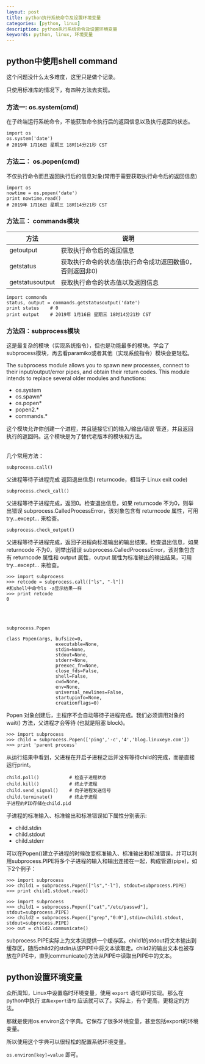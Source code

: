 ```yaml
---
layout: post
title: python执行系统命令及设置环境变量
categories: [python, linux]
description: python执行系统命令及设置环境变量
keywords: python, linux, 环境变量
---
```



## python中使用shell command

这个问题没什么太多难度，这里只是做个记录。

只使用标准库的情况下，有四种方法去实现。

### 方法一: os.system(cmd)

在子终端运行系统命令，不能获取命令执行后的返回信息以及执行返回的状态。

```
import os
os.system('date')
# 2019年 1月16日 星期三 18时14分21秒 CST
```

### 方法二： os.popen(cmd)

不仅执行命令而且返回执行后的信息对象(常用于需要获取执行命令后的返回信息)

```
import os
nowtime = os.popen('date')
print nowtime.read()
# 2019年 1月16日 星期三 18时14分21秒 CST
```

### 方法三： commands模块

方法|说明
----|---
getoutput|获取执行命令后的返回信息
getstatus|获取执行命令的状态值(执行命令成功返回数值0，否则返回非0)
getstatusoutput|获取执行命令的状态值以及返回信息

```
import commonds
status, output = commands.getstatusoutput('date')
print status    # 0
print output    # 2019年 1月16日 星期三 18时14分21秒 CST
```


### 方法四：subprocess模块

这是最复杂的模块（实现系统指令），但也是功能最多的模块。学会了subprocess模块，再去看paramiko或者其他（实现系统指令）模块会更轻松。


The subprocess module allows you to spawn new processes, connect to their input/output/error pipes, and obtain their return codes. This module intends to replace several older modules and functions:

- os.system
- os.spawn*
- os.popen*
- popen2.*
- commands.*

这个模块允许你创建一个进程，并且链接它们的输入/输出/错误 管道，并且返回执行的返回码。这个模块是为了替代老版本的模块和方法。


<br>
几个常用方法：

```
subprocess.call()

```
父进程等待子进程完成
返回退出信息( returncode，相当于 Linux exit code)

```
subprocess.check_call()
```

父进程等待子进程完成，返回0。检查退出信息，如果 returncode 不为0，则举出错误 subprocess.CalledProcessError，该对象包含有 returncode 属性，可用 try...except... 来检查。

```
subprocess.check_output()
```

父进程等待子进程完成，返回子进程向标准输出的输出结果。检查退出信息，如果 returncode 不为0，则举出错误 subprocess.CalledProcessError，该对象包含有 returncode 属性和 output 属性，output 属性为标准输出的输出结果，可用 try...except... 来检查。

```
>>> import subprocess
>>> retcode = subprocess.call(["ls", "-l"])
#和shell中命令ls -a显示结果一样
>>> print retcode
0
```
<br><br>

```
subprocess.Popen

class Popen(args, bufsize=0, 
                  executable=None, 
                  stdin=None, 
                  stdout=None, 
                  stderr=None, 
                  preexec_fn=None, 
                  close_fds=False, 
                  shell=False, 
                  cwd=None, 
                  env=None, 
                  universal_newlines=False,
                  startupinfo=None, 
                  creationflags=0)
```

Popen 对象创建后，主程序不会自动等待子进程完成。我们必须调用对象的 wait() 方法，父进程才会等待 (也就是阻塞 block)。

```
>>> import subprocess
>>> child = subprocess.Popen(['ping','-c','4','blog.linuxeye.com'])
>>> print 'parent process'
```

从运行结果中看到，父进程在开启子进程之后并没有等待child的完成，而是直接运行print。

```
child.poll()           # 检查子进程状态
child.kill()           # 终止子进程
child.send_signal()    # 向子进程发送信号
child.terminate()      # 终止子进程
子进程的PID存储在child.pid
```

子进程的标准输入、标准输出和标准错误如下属性分别表示:

- child.stdin
- child.stdout
- child.stderr


可以在Popen()建立子进程的时候改变标准输入、标准输出和标准错误，并可以利用subprocess.PIPE将多个子进程的输入和输出连接在一起，构成管道(pipe)，如下2个例子：

```
>>> import subprocess
>>> child1 = subprocess.Popen(["ls","-l"], stdout=subprocess.PIPE)
>>> print child1.stdout.read()
```

```
>>> import subprocess
>>> child1 = subprocess.Popen(["cat","/etc/passwd"], stdout=subprocess.PIPE)
>>> child2 = subprocess.Popen(["grep","0:0"],stdin=child1.stdout, stdout=subprocess.PIPE)
>>> out = child2.communicate()
```

subprocess.PIPE实际上为文本流提供一个缓存区。child1的stdout将文本输出到缓存区，随后child2的stdin从该PIPE中将文本读取走。child2的输出文本也被存放在PIPE中，直到communicate()方法从PIPE中读取出PIPE中的文本。

## python设置环境变量

众所周知，Linux中设置临时环境变量，使用 `export` 语句即可实现。那么在python中执行 `这条export语句` 应该就可以了。实际上，有个更高，更稳定的方法。

那就是使用os.environ这个字典。它保存了很多环境变量，甚至包括export的环境变量。

所以使用这个字典可以很轻松的配置系统环境变量。

`os.environ[key]=value` 即可。